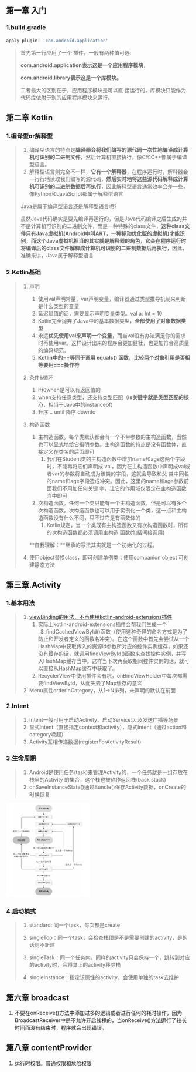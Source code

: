 ## 第一章 入门

### 1.build.gradle

```groovy
apply plugin: 'com.android.application'
```

> 首先第一行应用了一个 插件，一般有两种值可选:
>
> **com.android.application表示这是一个应用程序模块，**
>
> **com.android.library表示这是一个库模块。**
>
> 二者最大的区别在于，应用程序模块是可以直 接运行的，库模块只能作为代码库依附于别的应用程序模块来运行。

## 第二章 Kotlin

### 1.编译型or解释型

> 1. 编译型语言的特点是**编译器会将我们编写的源代码一次性地编译成计算机可识别的二进制文件**，然后计算机直接执行，像C和C++都属于编译型语言。
> 2. 解释型语言则完全不一样，**它有一个解释器**，在程序运行时，解释器会一行行地读取我们编写的源代码，**然后实时地将这些源代码解释成计算机可识别的二进制数据后再执行**，因此解释型语言通常效率会差一些，像Python和JavaScript都属于解释型语言
>
> Java是属于编译型语言还是解释型语言呢?
>
> 虽然Java代码确实是要先编译再运行的，但是Java代码编译之后生成的并不是计算机可识别的二进制文件，而是一种特殊的class文件，**这种class文件只有Java虚拟机(Android中叫ART，一种移动优化版的虚拟机)才能识别，而这个Java虚拟机担当的其实就是解释器的角色，它会在程序运行时将编译后的class文件解释成计算机可识别的二进制数据后再执行**，因此，准确来讲，Java属于解释型语言

### 2.Kotlin基础

> 1. 声明
>    1. 使用val声明常量，var声明变量，编译器通过类型推导机制来判断是什么类型的变量
>    2. 延迟赋值的话，需要显示声明变量类型。val a: Int = 10
>    3. Kotlin完全抛弃了Java中的基本数据类型，**全部使用了对象数据类型**
>    4. 永远**优先使用val来声明一个变量**，而当val没有办法满足你的需求时再使用var。这样设计出来的程序会更加健壮，也更加符合高质量的编码规范。
>    5. **Kotlin中的==等同于调用 equals() 函数，比较两个对象引用是否相等要用===操作符**
>
> 2. 条件&循环
>    1. if和when是可以有返回值的
>    2. when支持任意类型，还支持类型匹配（**is关键字就是类型匹配的核心**，相当于Java中的instanceof)
>    3. 升序 .. until  降序 downto
>
> 3. 构造函数
>
>    1. 主构造函数。每个类默认都会有一个不带参数的主构造函数，当然也可以显式地给它指明参数。主构造函数的特点是没有函数体，直接定义在类名的后面即可
>       1. 我们在Student类的主构造函数中增加name和age这两个字段时，不能再将它们声明成 val，因为在主构造函数中声明成val或者var的参数将自动成为该类的字段，这就会导致和父 类中同名的name和age字段造成冲突。因此，这里的name和age参数前面我们不用加任何关键 字，让它的作用域仅限定在主构造函数当中即可
>    2. 次构造函数。任何一个类只能有一个主构造函数，但是可以有多个次构造函数。次构造函数也可以用于实例化一个类，这一点和主构造函数没有什么不同，只不过它是有函数体的
>       1. Kotlin规定，当一个类既有主构造函数又有次构造函数时，所有的次构造函数都必须调用主构造 函数(包括间接调用)
>
>    **自我理解：**继承的写法其实就是一个初始化的过程。
>
> 4. 使用object替换class，即可创建单例类；使用companion object 可创建静态方法

## 第三章.Activity

### 1.基本用法

> 1. [viewBinding的用法，不再使用kotlin-android-extensions插件](https://mp.weixin.qq.com/s/keR7bO-Nu9bBr5Nhevbe1Q)
>    1. 实际上kotlin-android-extensions插件会帮我们生成一个_$_findCachedViewById()函数（使用这种奇怪的命名方式是为了防止和开发者定义的函数名冲突）。在这个函数中首先会尝试从一个HashMap中获取传入的资源id参数所对应的控件实例缓存，如果还没有缓存的话，就调用findViewById()函数来查找控件实例，并写入HashMap缓存当中。这样当下次再获取相同控件实例的话，就可以直接从HashMap缓存中获取了。
>    2. RecyclerView中使用插件会有坑，onBindViewHolder中每次都需要findViewById，从而失去了Map缓存的意义
> 2. Menu属性orderInCategory，从1->N排列，未声明的默认在前面

### 2.Intent

> 1. Intent一般可用于启动Activity、启动Service以 及发送广播等场景
> 2. 显式Intent（直接指定context和activity），隐式Intent（通过action和category唤起）
> 2. Activity互相传递数据(registerForActivityResult)

### 3.生命周期

> 1. Android是使用任务(task)来管理Activity的，一个任务就是一组存放在栈里的Activity 的集合，这个栈也被称作返回栈(back stack)
> 2. onSaveInstanceState()通过Bundle()保存Activity数据，onCreate的时候恢复

<img src="第一行代码.assets/image-20221003164721609.png" alt="image-20221003164721609" style="zoom: 25%;" />

### 4.启动模式

> 1. standard: 同一个task，每次都是create
>
> 2. singleTop：同一个task，会检查栈顶是不是需要创建的activity，是的话则不新建
> 3. singleTask：同一个任务内，同样的activity只会保持一个，跳转到对应的activity时，会将其上的activity移除栈
> 4. singleInstance：指定该属性的activity，会使用单独的task去维护

## 第六章 broadcast

1. 不要在onReceive()方法中添加过多的逻辑或者进行任何的耗时操作，因为BroadcastReceiver中是不允许开启线程的，当onReceive()方法运行了较长时间而没有结束时，程序就会出现错误。



## 第八章 contentProvider

1. 运行时权限。普通权限和危险权限